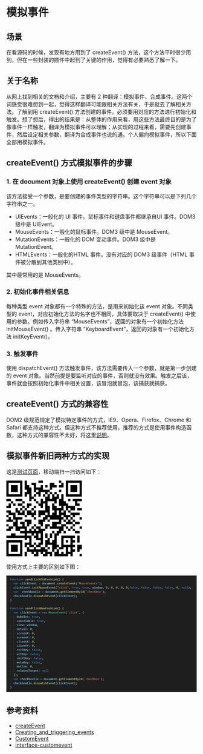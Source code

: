 # 模拟事件
## 场景
在看源码的时候，发现有地方用到了 createEvent() 方法，这个方法平时很少用到，但在一些封装的插件中起到了关键的作用，觉得有必要熟悉了解一下。

## 关于名称
从网上找到相关的文档和介绍，主要有 2 种翻译：模拟事件、合成事件。这两个词感觉很难想到一起，觉得这样翻译可能跟相关方法有关，于是就去了解相关方法。了解到用 createEvent() 方法创建的事件，必须要用对应的方法进行初始化和触发。想了想后，得出的结果是：从整体的作用来看，用这些方法最终目的是为了像事件一样触发，翻译为模拟事件可以理解；从实现的过程来看，需要先创建事件，然后设定相关参数，翻译为合成事件也说的通。个人偏向模拟事件，所以下面全部用模拟事件。

## createEvent() 方式模拟事件的步骤
### 1. 在 document 对象上使用 createEvent() 创建 event 对象

该方法接受一个参数，是要创建的事件类型的字符串。这个字符串可以是下列几个字符串之一。
- UIEvents：一般化的 UI 事件。鼠标事件和键盘事件都继承自UI 事件。DOM3 级中是 UIEvent。
- MouseEvents：一般化的鼠标事件。DOM3 级中是 MouseEvent。
- MutationEvents：一般化的 DOM 变动事件。DOM3 级中是 MutationEvent。
- HTMLEvents：一般化的HTML 事件。没有对应的 DOM3 级事件（HTML 事件被分散到其他类别中）。

其中最常用的是 MouseEvents。

### 2. 初始化事件相关信息

每种类型 event 对象都有一个特殊的方法，是用来初始化该 event 对象。不同类型的 event，对应初始化方法的名字也不相同，具体要取决于 createEvent() 中使用的参数。例如传入字符串 “MouseEvents”，返回的对象有一个初始化方法 initMouseEvent() 。传入字符串 “KeyboardEvent”，返回的对象有一个初始化方法 initKeyEvent()。

### 3. 触发事件

使用 dispatchEvent() 方法触发事件，该方法需要传入一个参数，就是第一步创建的 event 对象。当然前提是要监听对应的事件，否则就没有效果。触发之后该，事件就会按照初始化事件中相关设置，该冒泡就冒泡，该捕获就捕获。

## createEvent() 方式的兼容性
DOM2 级规范规定了模拟特定事件的方式，IE9、Opera、Firefox、Chrome 和 Safari 都支持这种方式。但这种方式不推荐使用，推荐的方式是使用事件构造函数，这种方式的兼容性不太好，将这里[说明](https://developer.mozilla.org/en-US/docs/Web/API/CustomEvent)。

## 模拟事件新旧两种方式的实现
这是[测试页面](https://xxholic.github.io/lab/lab-js/segment/9/create-event.html)，移动端扫一扫访问如下：

![9-qrcode-create-event](../images/9/9-qrcode-create-event.png)

使用方式上主要的区别如下图：

![9-code](../images/9/9-code.png)

## 参考资料
- [createEvent](https://developer.mozilla.org/en-US/docs/Web/API/Document/createEvent)
- [Creating_and_triggering_events](https://developer.mozilla.org/en-US/docs/Web/Guide/Events/Creating_and_triggering_events)
- [CustomEvent](https://developer.mozilla.org/en-US/docs/Web/API/CustomEvent/CustomEvent)
- [interface-customevent](https://dom.spec.whatwg.org/#interface-customevent)